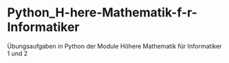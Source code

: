# Python_H-here-Mathematik-f-r-Informatiker
Übungsaufgaben in Python der Module Höhere Mathematik für Informatiker 1 und 2
